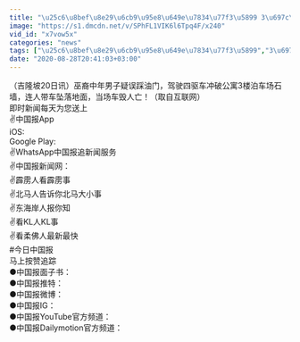 ```yaml
---
title: "\u25c6\u8bef\u8e29\u6cb9\u95e8\u649e\u7834\u77f3\u5899 3\u697c\u5760\u4e0b \u8f66\u6bc1\u4eba\u4ea1"
image: "https://s1.dmcdn.net/v/SPhFL1VIK6l6Tpq4F/x240"
vid_id: "x7vow5x"
categories: "news"
tags: ["\u25c6\u8bef\u8e29\u6cb9\u95e8\u649e\u7834\u77f3\u5899","3\u697c\u5760\u4e0b","\u8f66\u6bc1\u4eba\u4ea1"]
date: "2020-08-28T20:41:03+03:00"
---
```

（吉隆坡20日讯）巫裔中年男子疑误踩油门，驾驶四驱车冲破公寓3楼泊车场石墙，连人带车坠落地面，当场车毁人亡！（取自互联网）  <br>即时新闻每天为您送上  <br>✌中国报App   <br>iOS:    <br>Google Play:   <br>✌WhatsApp中国报追新闻服务    <br>✌中国报新闻网：  <br>✌霹雳人看霹雳事   <br>✌北马人告诉你北马大小事   <br>✌东海岸人报你知   <br>✌看KL人KL事    <br>✌看柔佛人最新最快   <br>#今日中国报  <br>马上按赞追踪  <br>●中国报面子书：  <br>●中国报推特：  <br>●中国报微博：  <br>●中国报IG：  <br>●中国报YouTube官方频道：  <br>●中国报Dailymotion官方频道：  <br>
